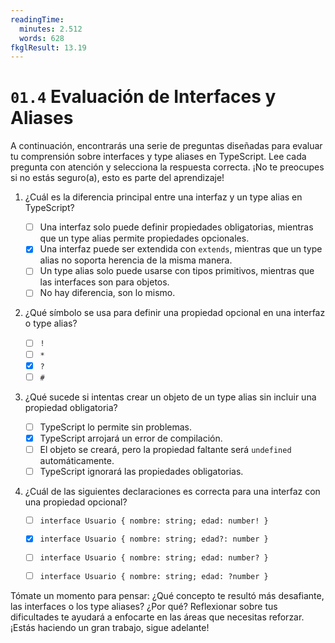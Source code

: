 ```yaml
---
readingTime:
  minutes: 2.512
  words: 628
fkglResult: 13.19
---
```


# `01.4` Evaluación de Interfaces y Aliases





A continuación, encontrarás una serie de preguntas diseñadas para evaluar tu comprensión sobre interfaces y type aliases en TypeScript. Lee cada pregunta con atención y selecciona la respuesta correcta. ¡No te preocupes si no estás seguro(a), esto es parte del aprendizaje!

1. ¿Cuál es la diferencia principal entre una interfaz y un type alias en TypeScript?

   - [ ] Una interfaz solo puede definir propiedades obligatorias, mientras que un type alias permite propiedades opcionales.
   - [x] Una interfaz puede ser extendida con `extends`, mientras que un type alias no soporta herencia de la misma manera.
   - [ ] Un type alias solo puede usarse con tipos primitivos, mientras que las interfaces son para objetos.
   - [ ] No hay diferencia, son lo mismo.

2. ¿Qué símbolo se usa para definir una propiedad opcional en una interfaz o type alias?

   - [ ] `!`
   - [ ] `*`
   - [x] `?`
   - [ ] `#`

3. ¿Qué sucede si intentas crear un objeto de un type alias sin incluir una propiedad obligatoria?

   - [ ] TypeScript lo permite sin problemas.
   - [x] TypeScript arrojará un error de compilación.
   - [ ] El objeto se creará, pero la propiedad faltante será `undefined` automáticamente.
   - [ ] TypeScript ignorará las propiedades obligatorias.

4. ¿Cuál de las siguientes declaraciones es correcta para una interfaz con una propiedad opcional?

   - [ ] `interface Usuario { nombre: string; edad: number! }`
   - [x] `interface Usuario { nombre: string; edad?: number }`
   - [ ] `interface Usuario { nombre: string; edad: number? }`
   - [ ] `interface Usuario { nombre: string; edad: ?number }`



















Tómate un momento para pensar: ¿Qué concepto te resultó más desafiante, las interfaces o los type aliases? ¿Por qué? Reflexionar sobre tus dificultades te ayudará a enfocarte en las áreas que necesitas reforzar. ¡Estás haciendo un gran trabajo, sigue adelante!